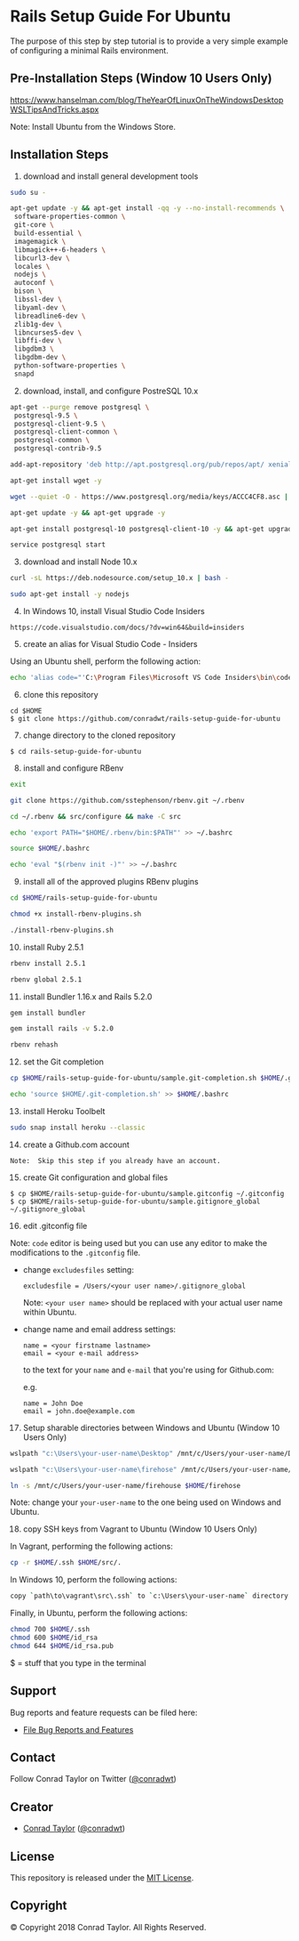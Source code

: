 # Rails Setup Guide For Ubuntu

The purpose of this step by step tutorial is to provide a very simple example of configuring a minimal Rails environment.

## Pre-Installation Steps (Window 10 Users Only)

https://www.hanselman.com/blog/TheYearOfLinuxOnTheWindowsDesktopWSLTipsAndTricks.aspx

Note: Install Ubuntu from the Windows Store.

## Installation Steps

1.  download and install general development tools

```bash
sudo su -

apt-get update -y && apt-get install -qq -y --no-install-recommends \
 software-properties-common \
 git-core \
 build-essential \
 imagemagick \
 libmagick++-6-headers \
 libcurl3-dev \
 locales \
 nodejs \
 autoconf \
 bison \
 libssl-dev \
 libyaml-dev \
 libreadline6-dev \
 zlib1g-dev \
 libncurses5-dev \
 libffi-dev \
 libgdbm3 \
 libgdbm-dev \
 python-software-properties \
 snapd
```

2.  download, install, and configure PostreSQL 10.x

```bash
apt-get --purge remove postgresql \
 postgresql-9.5 \
 postgresql-client-9.5 \
 postgresql-client-common \
 postgresql-common \
 postgresql-contrib-9.5

add-apt-repository 'deb http://apt.postgresql.org/pub/repos/apt/ xenial-pgdg main'

apt-get install wget -y

wget --quiet -O - https://www.postgresql.org/media/keys/ACCC4CF8.asc | apt-key add -

apt-get update -y && apt-get upgrade -y

apt-get install postgresql-10 postgresql-client-10 -y && apt-get upgrade -y

service postgresql start
```

3.  download and install Node 10.x

```bash
curl -sL https://deb.nodesource.com/setup_10.x | bash -

sudo apt-get install -y nodejs
```

4.  In Windows 10, install Visual Studio Code Insiders

```
https://code.visualstudio.com/docs/?dv=win64&build=insiders
```

5.  create an alias for Visual Studio Code - Insiders

Using an Ubuntu shell, perform the following action:

```bash
echo 'alias code="'C:\Program Files\Microsoft VS Code Insiders\bin\code.exe'"' >> ~/.bashrc
```

6.  clone this repository

```
cd $HOME
$ git clone https://github.com/conradwt/rails-setup-guide-for-ubuntu
```

7.  change directory to the cloned repository

```
$ cd rails-setup-guide-for-ubuntu
```

8.  install and configure RBenv

```bash
exit

git clone https://github.com/sstephenson/rbenv.git ~/.rbenv

cd ~/.rbenv && src/configure && make -C src

echo 'export PATH="$HOME/.rbenv/bin:$PATH"' >> ~/.bashrc

source $HOME/.bashrc

echo 'eval "$(rbenv init -)"' >> ~/.bashrc
```

9.  install all of the approved plugins RBenv plugins

```bash
cd $HOME/rails-setup-guide-for-ubuntu

chmod +x install-rbenv-plugins.sh

./install-rbenv-plugins.sh
```

10. install Ruby 2.5.1

```bash
rbenv install 2.5.1

rbenv global 2.5.1
```

11. install Bundler 1.16.x and Rails 5.2.0

```bash
gem install bundler

gem install rails -v 5.2.0

rbenv rehash
```

12. set the Git completion

```bash
cp $HOME/rails-setup-guide-for-ubuntu/sample.git-completion.sh $HOME/.git-completion.sh

echo 'source $HOME/.git-completion.sh' >> $HOME/.bashrc
```

13. install Heroku Toolbelt

```bash
sudo snap install heroku --classic
```

14. create a Github.com account

```
Note:  Skip this step if you already have an account.
```

15. create Git configuration and global files

```
$ cp $HOME/rails-setup-guide-for-ubuntu/sample.gitconfig ~/.gitconfig
$ cp $HOME/rails-setup-guide-for-ubuntu/sample.gitignore_global ~/.gitignore_global
```

16. edit .gitconfig file

Note: `code` editor is being used but you can use any editor to make the
modifications to the `.gitconfig` file.

- change `excludesfiles` setting:

  ```text
  excludesfile = /Users/<your user name>/.gitignore_global
  ```

  Note: `<your user name>` should be replaced with your actual user name within Ubuntu.

- change name and email address settings:

  ```text
  name = <your firstname lastname>
  email = <your e-mail address>
  ```

  to the text for your `name` and `e-mail` that you're using for Github.com:

  e.g.

  ```text
  name = John Doe
  email = john.doe@example.com
  ```

17. Setup sharable directories between Windows and Ubuntu (Window 10 Users Only)

```bash
wslpath "c:\Users\your-user-name\Desktop" /mnt/c/Users/your-user-name/Desktop

wslpath "c:\Users\your-user-name\firehose" /mnt/c/Users/your-user-name/firehouse

ln -s /mnt/c/Users/your-user-name/firehouse $HOME/firehose
```

Note: change your `your-user-name` to the one being used on Windows and Ubuntu.

18. copy SSH keys from Vagrant to Ubuntu (Window 10 Users Only)

In Vagrant, performing the following actions:

```bash
cp -r $HOME/.ssh $HOME/src/.
```

In Windows 10, perform the following actions:

```bash
copy `path\to\vagrant\src\.ssh` to `c:\Users\your-user-name` directory
```

Finally, in Ubuntu, perform the following actions:

```bash
chmod 700 $HOME/.ssh
chmod 600 $HOME/id_rsa
chmod 644 $HOME/id_rsa.pub
```

$ = stuff that you type in the terminal

## Support

Bug reports and feature requests can be filed here:

- [File Bug Reports and Features](https://github.com/conradwt/rails-setup-guide-for-ubuntu/issues)

## Contact

Follow Conrad Taylor on Twitter ([@conradwt](https://twitter.com/conradwt))

## Creator

- [Conrad Taylor](http://github.com/conradwt) ([@conradwt](https://twitter.com/conradwt))

## License

This repository is released under the [MIT License](http://www.opensource.org/licenses/MIT).

## Copyright

&copy; Copyright 2018 Conrad Taylor. All Rights Reserved.
